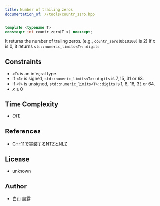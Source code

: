 ```yaml
---
title: Number of trailing zeros
documentation_of: //tools/countr_zero.hpp
---
```


```cpp
template <typename T>
constexpr int countr_zero(T x) noexcept;
```

It returns the number of trailing zeros. (e.g., `countr_zero(0b10100)` is $2$)
If $x$ is $0$, it returns `std::numeric_limits<T>::digits`.

## Constraints
- `<T>` is an integral type.
- If `<T>` is signed, `std::numeric_limits<T>::digits` is $7$, $15$, $31$ or $63$.
- If `<T>` is unsigned, `std::numeric_limits<T>::digits` is $1$, $8$, $16$, $32$ or $64$.
- $x \geq 0$

## Time Complexity
- $O(1)$

## References
- [C++11で実装するNTZとNLZ](https://qiita.com/kazatsuyu/items/38203287c19890a2b7c6)

## License
- unknown

## Author
- 白山 風露
